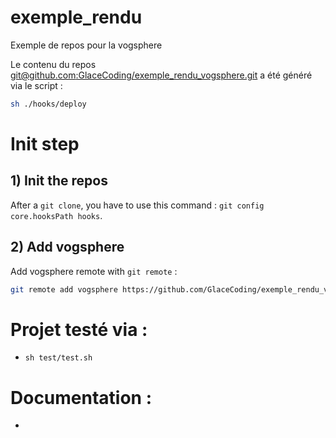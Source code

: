# exemple_rendu
Exemple de repos pour la vogsphere

Le contenu du repos [git@github.com:GlaceCoding/exemple_rendu_vogsphere.git](https://github.com/GlaceCoding/exemple_rendu_vogsphere) a été généré via le script :

```sh
sh ./hooks/deploy
```

# Init step

## 1) Init the repos

After a `git clone`, you have to use this command : `git config core.hooksPath hooks`.

## 2) Add vogsphere

Add vogsphere remote with `git remote` :

```sh
git remote add vogsphere https://github.com/GlaceCoding/exemple_rendu_vogsphere.git
```

# Projet testé via :

 - `sh test/test.sh`

# Documentation :

 - 

